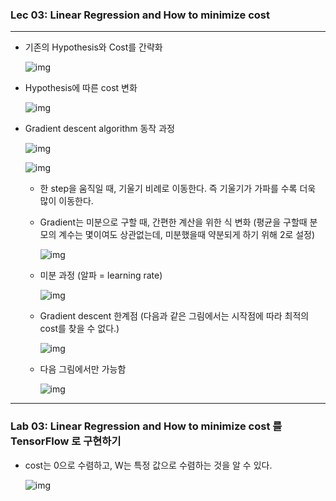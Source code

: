 ### Lec 03: Linear Regression and How to minimize cost

---

- 기존의 Hypothesis와 Cost를 간략화

  ![img](C:/Users/LGM/Documents/Workspace_AI/Cobbee-bot/resources/img/2019.05.28.(%ED%99%94)/img-16.png)

- Hypothesis에 따른 cost 변화

  ![img](C:/Users/LGM/Documents/Workspace_AI/Cobbee-bot/resources/img/2019.05.28.(%ED%99%94)/img-17.png)

- Gradient descent algorithm 동작 과정

  ![img](C:/Users/LGM/Documents/Workspace_AI/Cobbee-bot/resources/img/2019.05.28.(%ED%99%94)/img-18.png)

  ![img](C:/Users/LGM/Documents/Workspace_AI/Cobbee-bot/resources/img/2019.05.28.(%ED%99%94)/img-19.png)

  - 한 step을 움직일 때, 기울기 비례로 이동한다. 즉 기울기가 가파를 수록 더욱 많이 이동한다.

  - Gradient는 미분으로 구할 때, 간편한 계산을 위한 식 변화 (평균을 구할때 분모의 계수는 몇이여도 상관없는데, 미분했을때 약분되게 하기 위해 2로 설정)

    ![img](C:/Users/LGM/Documents/Workspace_AI/Cobbee-bot/resources/img/2019.05.28.(%ED%99%94)/img-20.png)

  - 미분 과정 (알파 = learning rate)

    ![img](C:/Users/LGM/Documents/Workspace_AI/Cobbee-bot/resources/img/2019.05.28.(%ED%99%94)/img-21.png)

  - Gradient descent 한계점 (다음과 같은 그림에서는 시작점에 따라 최적의 cost를 찾을 수 없다.)

    ![img](C:/Users/LGM/Documents/Workspace_AI/Cobbee-bot/resources/img/2019.05.28.(%ED%99%94)/img-22.png)

  - 다음 그림에서만 가능함

    ![img](C:/Users/LGM/Documents/Workspace_AI/Cobbee-bot/resources/img/2019.05.28.(%ED%99%94)/img-23.png)

---

### Lab 03: Linear Regression and How to minimize cost 를 TensorFlow 로 구현하기

- cost는 0으로 수렴하고, W는 특정 값으로 수렴하는 것을 알 수 있다.

  ![img](C:/Users/LGM/Documents/Workspace_AI/Cobbee-bot/resources/img/2019.05.28.(%ED%99%94)/img-24.png)